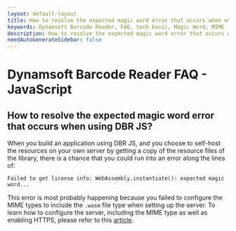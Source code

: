 ```yaml
---
layout: default-layout
title: How to resolve the expected magic word error that occurs when using DBR JS?
keywords: Dynamsoft Barcode Reader, FAQ, tech basic, Magic Word, MIME
description: How to resolve the expected magic word error that occurs when using DBR JS?
needAutoGenerateSidebar: false
---
```


# Dynamsoft Barcode Reader FAQ - JavaScript

## How to resolve the expected magic word error that occurs when using DBR JS?

When you build an application using DBR JS, and you choose to self-host the resources on your own server by getting a copy of the resource files of the library, there is a chance that you could run into an error along the lines of:

`Failed to get license info: WebAssembly.instantiate(): expected magic word...`

This error is most probably happening because you failed to configure the MIME types to include the `.wasm` file type when setting up the server. To learn how to configure the server, including the MIME type as well as enabling HTTPS, please refer to this [article](https://www.dynamsoft.com/barcode-reader/programming/javascript/user-guide/?ver=latest#step-two-configure-the-server).